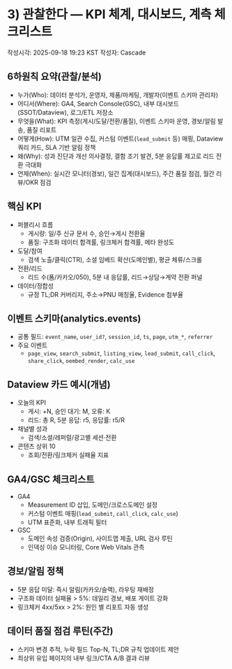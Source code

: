 # 3) 관찰한다 — KPI 체계, 대시보드, 계측 체크리스트

작성시각: 2025-09-18 19:23 KST
작성자: Cascade

## 6하원칙 요약(관찰/분석)
- 누가(Who): 데이터 분석가, 운영자, 제품/마케팅, 개발자(이벤트 스키마 관리자)
- 어디서(Where): GA4, Search Console(GSC), 내부 대시보드(SSOT/Dataview), 로그/ETL 저장소
- 무엇을(What): KPI 측정(게시/도달/전환/품질), 이벤트 스키마 운영, 경보/알림 발송, 품질 리포트
- 어떻게(How): UTM 일관 수집, 커스텀 이벤트(`lead_submit` 등) 매핑, Dataview 쿼리 카드, SLA 기반 알림 정책
- 왜(Why): 성과 진단과 개선 의사결정, 결함 조기 발견, 5분 응답률 제고로 리드 전환 극대화
- 언제(When): 실시간 모니터(경보), 일간 집계(대시보드), 주간 품질 점검, 월간 리뷰/OKR 점검

## 핵심 KPI
- 퍼블리시 흐름
  - 게시량: 일/주 신규 문서 수, 승인→게시 전환율
  - 품질: 구조화 데이터 합격률, 링크체커 합격률, 메타 완성도
- 도달/참여
  - 검색 노출/클릭(CTR), 소셜 임베드 확산(도메인별), 평균 체류/스크롤
- 전환/리드
  - 리드 수(폼/카카오/050), 5분 내 응답률, 리드→상담→계약 전환 퍼널
- 데이터/정합성
  - 규정 TL;DR 커버리지, 주소→PNU 매칭율, Evidence 첨부율

## 이벤트 스키마(analytics.events)
- 공통 필드: `event_name`, `user_id?`, `session_id`, `ts`, `page`, `utm_*`, `referrer`
- 주요 이벤트
  - `page_view`, `search_submit`, `listing_view`, `lead_submit`, `call_click`, `share_click`, `oembed_render`, `calc_use`

## Dataview 카드 예시(개념)
- 오늘의 KPI
  - 게시: +N, 승인 대기: M, 오류: K
  - 리드: 총 R, 5분 응답: r5, 응답률: r5/R
- 채널별 성과
  - 검색/소셜/레퍼럴/광고별 세션·전환
- 콘텐츠 상위 10
  - 조회/전환/링크체커 실패율 지표

## GA4/GSC 체크리스트
- GA4
  - Measurement ID 삽입, 도메인/크로스도메인 설정
  - 커스텀 이벤트 매핑(`lead_submit`, `call_click`, `calc_use`)
  - UTM 표준화, 내부 트래픽 필터
- GSC
  - 도메인 속성 검증(Origin), 사이트맵 제출, URL 검사 루틴
  - 인덱싱 이슈 모니터링, Core Web Vitals 관측

## 경보/알림 정책
- 5분 응답 미달: 즉시 알림(카카오/슬랙), 라우팅 재배정
- 구조화 데이터 실패율 > 5%: 데일리 경보, 배포 게이트 강화
- 링크체커 4xx/5xx > 2%: 원인 별 리포트 자동 생성

## 데이터 품질 점검 루틴(주간)
- 스키마 변경 추적, 누락 필드 Top-N, TL;DR 규칙 업데이트 제안
- 최상위 유입 페이지의 내부 링크/CTA A/B 결과 리뷰
